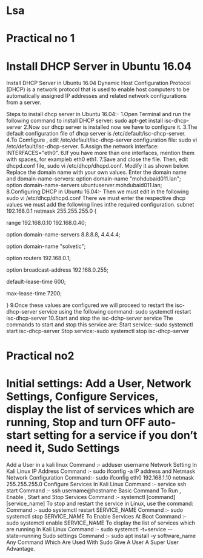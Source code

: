 # Lsa
# Practical no 1
# Install DHCP Server in Ubuntu 16.04
Install DHCP Server in Ubuntu 16.04
Dynamic Host Configuration Protocol (DHCP) is a network protocol that is used to enable host computers to be automatically assigned IP addresses and related network configurations from a server.

Steps to install dhcp server in Ubuntu 16.04:-
1.Open Terminal and run the following command to install DHCP server:
sudo apt-get install isc-dhcp-server
2.Now our dhcp server is installed now we have to configure it.
3.The default configuration file of dhcp server is /etc/default/isc-dhcp-server.
4.To Comfigure , edit /etc/default/isc-dhcp-server configuration file:
sudo vi /etc/default/isc-dhcp-server.
5.Assign the network interface:
INTERFACES="eth0".
6.If you have more than one interfaces, mention them with spaces, for exampleb eth0 eth1.
7.Save and close the file.
Then, edit dhcpd.conf file,
sudo vi /etc/dhcp/dhcpd.conf.
Modify it as shown below. Replace the domain name with your own values.
Enter the domain name and domain-name-servers:
option domain-name "mohdubaid011.lan";
option domain-name-servers ubuntuserver.mohdubaid011.lan;
8.Configuring DHCP in Ubuntu 16.04:-
Then we must edit in the following
sudo vi /etc/dhcp/dhcpd.conf
There we must enter the respective dhcp values we must add the following lines inthe required configuration.
subnet 192.168.0.1 netmask 255.255.255.0 {

range 192.168.0.10 192.168.0.40;

option domain-name-servers 8.8.8.8, 4.4.4.4;

option domain-name "solvetic";

option routers 192.168.0.1;

option broadcast-address 192.168.0.255;

default-lease-time 600;

max-lease-time 7200;

}
9.Once these values are configured we will proceed to restart the isc-dhcp-server service using the following command:
sudo systemctl restart isc-dhcp-server
10.Start and stop the isc-dchp-server service
The commands to start and stop this service are:
Start service:-sudo systemctl start isc-dhcp-server
Stop service:-sudo systemctl stop isc-dhcp-server

# Practical no2
#  Initial settings: Add a User, Network Settings, Configure Services, display the list of services which are running, Stop and turn OFF auto-start setting for a service if you don’t need it, Sudo Settings
Add a User in a kali linux
Command :- adduser username
Network Setting In Kali Linux
IP Address
Command :- sudo ifconfig -a
IP address and Netmask Network Configuration
Command:- sudo ifconfig eth0 192.168.1.10 netmask 255.255.255.0
Configure Services In Kali Linux
Command :- service ssh start
Command :- ssh username@hostname
Basic Command To Run , Enable , Start and Stop Services
Command :- systemctl [command] [service_name]
To stop and restart the service in Linux, use the command:
Command :- sudo systemctl restart SERVICE_NAME
Command :- sudo systemctl stop SERVICE_NAME
To Enable Services At Boot
Command :- sudo systemctl enable SERVICE_NAME
To display the list of services which are running In Kali Linux
Command :- sudo systemctl -t=service --state=running
Sudo settings
Command :- sudo apt install -y software_name
Any Command Which Are Used With Sudo Give A User A Super User Advantage.
